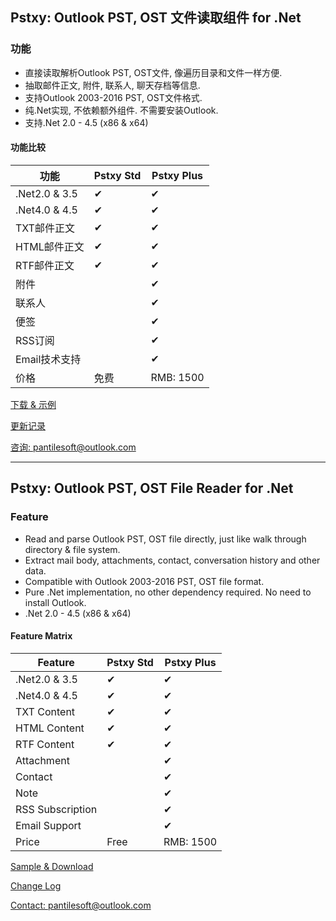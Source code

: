 ## Pstxy: Outlook PST, OST 文件读取组件 for .Net
### 功能
- 直接读取解析Outlook PST, OST文件, 像遍历目录和文件一样方便.
- 抽取邮件正文, 附件, 联系人, 聊天存档等信息.
- 支持Outlook 2003-2016 PST, OST文件格式.
- 纯.Net实现, 不依赖额外组件. 不需要安装Outlook.
- 支持.Net 2.0 - 4.5 (x86 & x64)

#### 功能比较

 功能          | Pstxy Std| Pstxy Plus 
 ------------- | -------- | ---------
 .Net2.0 & 3.5| &#10004; | &#10004;    
 .Net4.0 & 4.5| &#10004; | &#10004;    
 TXT邮件正文   | &#10004; | &#10004;   
 HTML邮件正文  | &#10004; | &#10004;   
 RTF邮件正文   | &#10004; | &#10004;   
 附件         |           | &#10004;   
 联系人       |           | &#10004;   
 便签         |           | &#10004;   
 RSS订阅     |           | &#10004;    
 Email技术支持|           | &#10004;    
 价格         | 免费      | RMB: 1500   


[下载 & 示例](sample_std.html)

[更新记录](changelog.html)

[咨询: pantilesoft@outlook.com](mailto:pantilesoft@outlook.com)

---

## Pstxy: Outlook PST, OST File Reader for .Net
### Feature
- Read and parse Outlook PST, OST file directly, just like walk through directory & file system.
- Extract mail body, attachments, contact, conversation history and other data.
- Compatible with Outlook 2003-2016 PST, OST file format.
- Pure .Net implementation, no other dependency required. No need to install Outlook.
- .Net 2.0 - 4.5 (x86 & x64)


#### Feature Matrix

 Feature              | Pstxy Std| Pstxy Plus  
 -------------------- | -------- | ---------
 .Net2.0 & 3.5        | &#10004; | &#10004;    
 .Net4.0 & 4.5        | &#10004; | &#10004;    
 TXT Content          | &#10004; | &#10004;    
 HTML Content         | &#10004; | &#10004;    
 RTF Content          | &#10004; | &#10004;    
 Attachment           |          | &#10004;    
 Contact              |          | &#10004;    
 Note                 |          | &#10004;    
 RSS Subscription     |          | &#10004;    
 Email Support        |          | &#10004;    
 Price                | Free     | RMB: 1500   

[Sample & Download](sample_std.html)

[Change Log](changelog.html)

[Contact: pantilesoft@outlook.com](mailto:pantilesoft@outlook.com)
